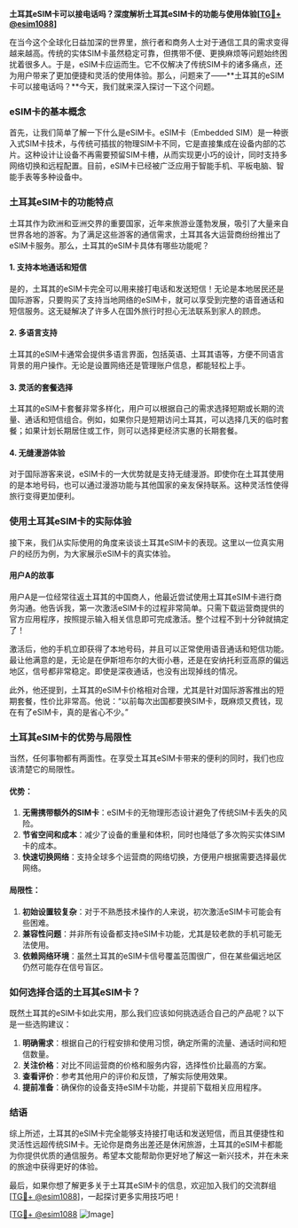 **土耳其eSIM卡可以接电话吗？深度解析土耳其eSIM卡的功能与使用体验[[TG💪+ @esim1088](https://t.me/s/esim1088)]**

在当今这个全球化日益加深的世界里，旅行者和商务人士对于通信工具的需求变得越来越高。传统的实体SIM卡虽然稳定可靠，但携带不便、更换麻烦等问题始终困扰着很多人。于是，eSIM卡应运而生。它不仅解决了传统SIM卡的诸多痛点，还为用户带来了更加便捷和灵活的使用体验。那么，问题来了——**土耳其的eSIM卡可以接电话吗？**今天，我们就来深入探讨一下这个问题。

### eSIM卡的基本概念

首先，让我们简单了解一下什么是eSIM卡。eSIM卡（Embedded SIM）是一种嵌入式SIM卡技术，与传统可插拔的物理SIM卡不同，它是直接集成在设备内部的芯片。这种设计让设备不再需要预留SIM卡槽，从而实现更小巧的设计，同时支持多网络切换和远程配置。目前，eSIM卡已经被广泛应用于智能手机、平板电脑、智能手表等多种设备中。

### 土耳其eSIM卡的功能特点

土耳其作为欧洲和亚洲交界的重要国家，近年来旅游业蓬勃发展，吸引了大量来自世界各地的游客。为了满足这些游客的通信需求，土耳其各大运营商纷纷推出了eSIM卡服务。那么，土耳其的eSIM卡具体有哪些功能呢？

#### 1. **支持本地通话和短信**
   是的，土耳其的eSIM卡完全可以用来接打电话和发送短信！无论是本地居民还是国际游客，只要购买了支持当地网络的eSIM卡，就可以享受到完整的语音通话和短信服务。这无疑解决了许多人在国外旅行时担心无法联系到家人的顾虑。

#### 2. **多语言支持**
   土耳其的eSIM卡通常会提供多语言界面，包括英语、土耳其语等，方便不同语言背景的用户操作。无论是设置网络还是管理账户信息，都能轻松上手。

#### 3. **灵活的套餐选择**
   土耳其的eSIM卡套餐非常多样化，用户可以根据自己的需求选择短期或长期的流量、通话和短信组合。例如，如果你只是短期访问土耳其，可以选择几天的临时套餐；如果计划长期居住或工作，则可以选择更经济实惠的长期套餐。

#### 4. **无缝漫游体验**
   对于国际游客来说，eSIM卡的一大优势就是支持无缝漫游。即使你在土耳其使用的是本地号码，也可以通过漫游功能与其他国家的亲友保持联系。这种灵活性使得旅行变得更加便利。

### 使用土耳其eSIM卡的实际体验

接下来，我们从实际使用的角度来谈谈土耳其eSIM卡的表现。这里以一位真实用户的经历为例，为大家展示eSIM卡的真实体验。

#### 用户A的故事
用户A是一位经常往返土耳其的中国商人，他最近尝试使用土耳其eSIM卡进行商务沟通。他告诉我，第一次激活eSIM卡的过程非常简单。只需下载运营商提供的官方应用程序，按照提示输入相关信息即可完成激活。整个过程不到十分钟就搞定了！

激活后，他的手机立即获得了本地号码，并且可以正常使用语音通话和短信功能。最让他满意的是，无论是在伊斯坦布尔的大街小巷，还是在安纳托利亚高原的偏远地区，信号都非常稳定。即使是深夜通话，也没有出现掉线的情况。

此外，他还提到，土耳其的eSIM卡价格相对合理，尤其是针对国际游客推出的短期套餐，性价比非常高。他说：“以前每次出国都要换SIM卡，既麻烦又费钱，现在有了eSIM卡，真的是省心不少。”

### 土耳其eSIM卡的优势与局限性

当然，任何事物都有两面性。在享受土耳其eSIM卡带来的便利的同时，我们也应该清楚它的局限性。

#### 优势：
1. **无需携带额外的SIM卡**：eSIM卡的无物理形态设计避免了传统SIM卡丢失的风险。
2. **节省空间和成本**：减少了设备的重量和体积，同时也降低了多次购买实体SIM卡的成本。
3. **快速切换网络**：支持全球多个运营商的网络切换，方便用户根据需要选择最优网络。

#### 局限性：
1. **初始设置较复杂**：对于不熟悉技术操作的人来说，初次激活eSIM卡可能会有些困难。
2. **兼容性问题**：并非所有设备都支持eSIM卡功能，尤其是较老款的手机可能无法使用。
3. **依赖网络环境**：虽然土耳其的eSIM卡信号覆盖范围很广，但在某些偏远地区仍然可能存在信号盲区。

### 如何选择合适的土耳其eSIM卡？

既然土耳其的eSIM卡如此实用，那么我们应该如何挑选适合自己的产品呢？以下是一些选购建议：

1. **明确需求**：根据自己的行程安排和使用习惯，确定所需的流量、通话时间和短信数量。
2. **关注价格**：对比不同运营商的价格和服务内容，选择性价比最高的方案。
3. **查看评价**：参考其他用户的评价和反馈，了解实际使用效果。
4. **提前准备**：确保你的设备支持eSIM卡功能，并提前下载相关应用程序。

### 结语

综上所述，土耳其的eSIM卡完全能够支持接打电话和发送短信，而且其便捷性和灵活性远超传统SIM卡。无论你是商务出差还是休闲旅游，土耳其的eSIM卡都能为你提供优质的通信服务。希望本文能帮助你更好地了解这一新兴技术，并在未来的旅途中获得更好的体验。

最后，如果你想了解更多关于土耳其eSIM卡的信息，欢迎加入我们的交流群组[[TG💪+ @esim1088](https://t.me/s/esim1088)]，一起探讨更多实用技巧吧！

[[TG💪+ @esim1088](https://t.me/s/esim1088) ![Image](https://i.postimg.cc/4NQfJmqS/Snipaste-2025-05-13-00-14-12.png)]